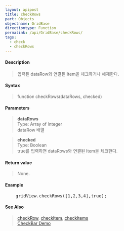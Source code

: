 ```yaml
---
layout: apipost
title: checkRows
part: Objects
objectname: GridBase
directiontype: Function
permalink: /api/GridBase/checkRows/
tags:
  - check
  - checkRows
---
```



#### Description

> 입력된 dataRow와 연결된 Item을 체크하거나 해제한다.  

#### Syntax

> function checkRows(dataRows, checked)  

#### Parameters

> **dataRows**  
> Type: Array of Integer  
> dataRow 배열  

> **checked**  
> Type: Boolean  
> true를 입력하면 dataRows와 연결된 Item을 체크한다.  

#### Return value

> None.  

#### Example

<pre class="prettyprint">
    gridView.checkRows([1,2,3,4],true);
</pre>

#### See Also
> [checkRow](/api/GridBase/checkRow), [checkItem](/api/GridBase/checkItem), [checkItems](/api/GridBase/checkItems)  
> [CheckBar Demo](http://demo.realgrid.com/Demo/CheckBar)